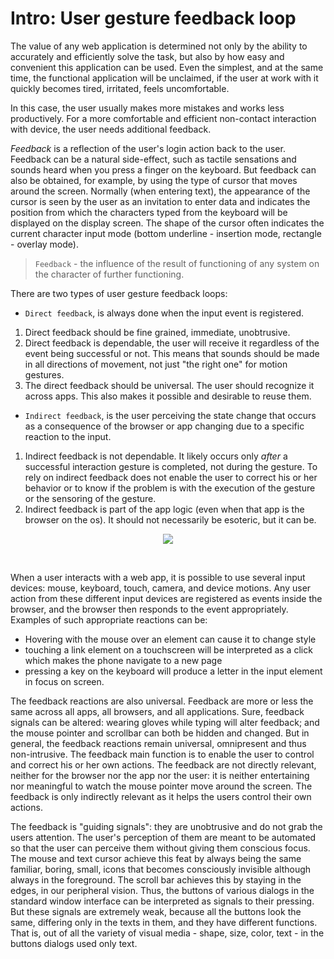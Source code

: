 # Intro: User gesture feedback loop
 The value of any web application is determined not only by the ability to accurately and efficiently solve the task, 
but also by how easy and convenient this application can be used. 
Even the simplest, and at the same time, the functional application will be unclaimed, if the user at work with it 
quickly becomes tired, irritated, feels uncomfortable. 

In this case, the user usually makes more mistakes and works less productively. For a more comfortable and efficient
 non-contact interaction with device, the user needs additional feedback. 

*Feedback* is a reflection of the user's login action back to the user. Feedback can be a natural side-effect, such 
as tactile sensations and sounds heard when you press a finger on the keyboard. But feedback can also be obtained, 
for example, by using the type of cursor that moves around the screen. Normally (when entering text), the appearance
of the cursor is seen by the user as an invitation to enter data and indicates the position from which the characters 
typed from the keyboard will be displayed on the display screen. The shape of the cursor often indicates the current
character input mode (bottom underline - insertion mode, rectangle - overlay mode). 
> `Feedback` - the influence of the result of functioning of any system on the character of further functioning.  


There are two types of user gesture feedback loops:

* `Direct feedback`, is always done when the input event is registered.
 
 1. Direct feedback should be fine grained, immediate, unobtrusive.
 2. Direct feedback is dependable, the user will receive it regardless of the event being successful or not. This means
   that sounds should be made in all directions of movement, not just "the right one" for motion gestures.
 3. The direct feedback should be universal. The user should recognize it across apps. This also makes it possible and 
  desirable to reuse them.
  
* `Indirect feedback`, is the user perceiving the state change that occurs as a consequence of the browser or app 
changing due to a specific reaction to the input.

 1. Indirect feedback is not dependable. It likely occurs only *after* a successful interaction gesture is completed, not 
during the gesture. To rely on indirect feedback does not enable the user to correct his or her behavior or to know if 
the problem is with the execution of the gesture or the sensoring of the gesture.
 2. Indirect feedback is part of the app logic (even when that app is the browser on the os). It should not necessarily 
be esoteric, but it can be.

 <p align="center">
     <img src="./img/feedbackLoop.png">
   </p><br>
   
When a user interacts with a web app, it is possible to use several input devices: mouse, keyboard, touch, camera, and
device motions. Any user action from these different input devices are registered as events inside the browser, and the
browser then responds to the event appropriately. Examples of such appropriate reactions can be: 
* Hovering with the mouse over an element can cause it to change style 
* touching a link element on a touchscreen will be interpreted as a click which makes the phone navigate to a new page 
* pressing a key on the keyboard will produce a letter in the input element in focus on screen. 


The feedback reactions are also universal. Feedback are more or less the same across all apps, all browsers, and all 
applications. Sure, feedback signals can be altered: wearing gloves while typing will alter feedback; and the mouse 
pointer and scrollbar can both be hidden and changed. But in general, the feedback reactions remain universal, 
omnipresent and thus non-intrusive. The feedback main function is to enable the user to control and correct his or her
own actions. The feedback are not directly relevant, neither for the browser nor the app nor the user: it is neither
entertaining nor meaningful to watch the mouse pointer move around the screen. The feedback is only indirectly relevant
as it helps the users control their own actions.

 The feedback is "guiding signals": they are unobtrusive and do not grab the users attention. The user's perception 
of them are meant to be automated so that the user can perceive them without giving them conscious focus. The mouse 
and text cursor achieve this feat by always being the same familiar, boring, small, icons that becomes consciously 
invisible although always in the foreground. The scroll bar achieves this by staying in the edges, in our peripheral 
vision. Thus, the buttons of various dialogs in the standard window interface can be interpreted as signals to their 
pressing. But these signals are extremely weak, because all the buttons look the same, differing only in the texts in
them, and they have different functions. That is, out of all the variety of visual media - shape, size, color, 
text - in the buttons dialogs used only text.
